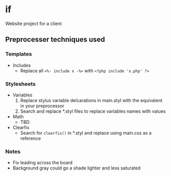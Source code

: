 # if
Website project for a client

## Preprocesser techniques used

### Templates

* Includes
  * Replace all `<%- include x -%>` with `<?php include 'x.php' ?>`

### Stylesheets

* Variables
  1. Replace stylus variable delcarations in main.styl with the equivalent in your preprocessor
  2. Search and replace *.styl files to replace variables names with values
* Math
  * TBD
* Clearfix
  * Search for `clearfix()` in *.styl and replace using main.css as a reference

### Notes

* Fix leading across the board
* Background gray could go a shade lighter and less saturated
